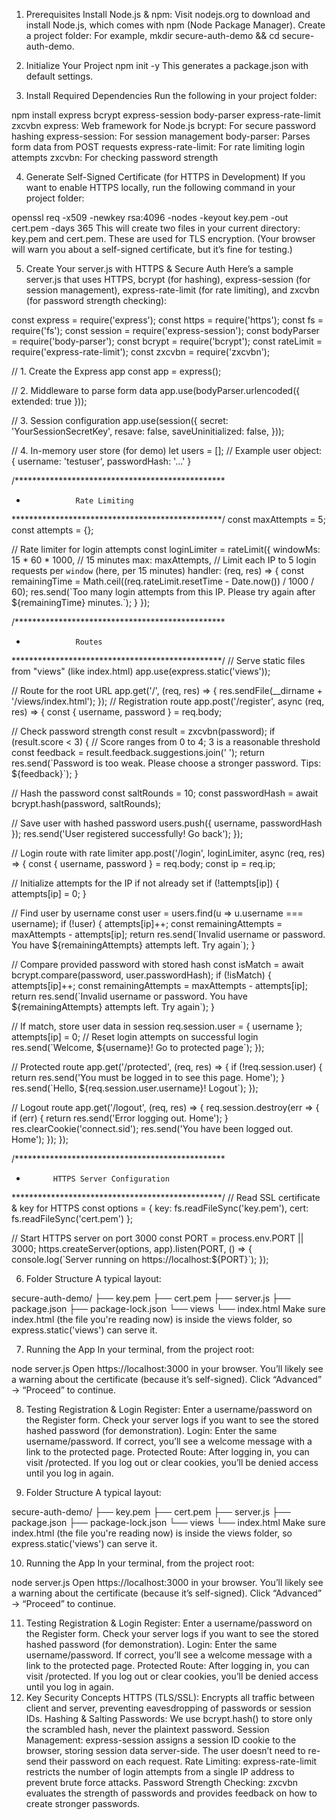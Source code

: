 1. Prerequisites
Install Node.js & npm:
Visit nodejs.org to download and install Node.js, which comes with npm (Node Package Manager).
Create a project folder:
For example, mkdir secure-auth-demo && cd secure-auth-demo.
2. Initialize Your Project
npm init -y
This generates a package.json with default settings.

3. Install Required Dependencies
Run the following in your project folder:

npm install express bcrypt express-session body-parser express-rate-limit zxcvbn
express: Web framework for Node.js
bcrypt: For secure password hashing
express-session: For session management
body-parser: Parses form data from POST requests
express-rate-limit: For rate limiting login attempts
zxcvbn: For checking password strength

4. Generate Self-Signed Certificate (for HTTPS in Development)
If you want to enable HTTPS locally, run the following command in your project folder:

openssl req -x509 -newkey rsa:4096 -nodes -keyout key.pem -out cert.pem -days 365
This will create two files in your current directory: key.pem and cert.pem. These are used for TLS encryption. (Your browser will warn you about a self-signed certificate, but it’s fine for testing.)

5. Create Your server.js with HTTPS & Secure Auth
Here’s a sample server.js that uses HTTPS, bcrypt (for hashing), express-session (for session management), express-rate-limit (for rate limiting), and zxcvbn (for password strength checking):

const express = require('express');
const https = require('https');
const fs = require('fs');
const session = require('express-session');
const bodyParser = require('body-parser');
const bcrypt = require('bcrypt');
const rateLimit = require('express-rate-limit');
const zxcvbn = require('zxcvbn');

// 1. Create the Express app
const app = express();

// 2. Middleware to parse form data
app.use(bodyParser.urlencoded({ extended: true }));

// 3. Session configuration
app.use(session({
  secret: 'YourSessionSecretKey',
  resave: false,
  saveUninitialized: false,
}));

// 4. In-memory user store (for demo)
let users = []; 
// Example user object: { username: 'testuser', passwordHash: '...' }

/************************************************
 *                Rate Limiting
 ************************************************/
const maxAttempts = 5;
const attempts = {};

// Rate limiter for login attempts
const loginLimiter = rateLimit({
  windowMs: 15 * 60 * 1000, // 15 minutes
  max: maxAttempts, // Limit each IP to 5 login requests per `window` (here, per 15 minutes)
  handler: (req, res) => {
    const remainingTime = Math.ceil((req.rateLimit.resetTime - Date.now()) / 1000 / 60);
    res.send(\`Too many login attempts from this IP. Please try again after \${remainingTime} minutes.\`);
  }
});

/************************************************
 *                Routes
 ************************************************/
// Serve static files from "views" (like index.html)
app.use(express.static('views'));

// Route for the root URL
app.get('/', (req, res) => {
  res.sendFile(__dirname + '/views/index.html');
});
// Registration route
app.post('/register', async (req, res) => {
  const { username, password } = req.body;

  // Check password strength
  const result = zxcvbn(password);
  if (result.score < 3) { // Score ranges from 0 to 4; 3 is a reasonable threshold
    const feedback = result.feedback.suggestions.join(' ');
    return res.send(\`Password is too weak. Please choose a stronger password. Tips: \${feedback}\`);
  }

  // Hash the password
  const saltRounds = 10;
  const passwordHash = await bcrypt.hash(password, saltRounds);

  // Save user with hashed password
  users.push({ username, passwordHash });
  res.send('User registered successfully! Go back');
});

// Login route with rate limiter
app.post('/login', loginLimiter, async (req, res) => {
  const { username, password } = req.body;
  const ip = req.ip;

  // Initialize attempts for the IP if not already set
  if (!attempts[ip]) {
    attempts[ip] = 0;
  }

  // Find user by username
  const user = users.find(u => u.username === username);
  if (!user) {
    attempts[ip]++;
    const remainingAttempts = maxAttempts - attempts[ip];
    return res.send(\`Invalid username or password. You have \${remainingAttempts} attempts left. Try again\`);
  }

  // Compare provided password with stored hash
  const isMatch = await bcrypt.compare(password, user.passwordHash);
  if (!isMatch) {
    attempts[ip]++;
    const remainingAttempts = maxAttempts - attempts[ip];
    return res.send(\`Invalid username or password. You have \${remainingAttempts} attempts left. Try again\`);
  }

  // If match, store user data in session
  req.session.user = { username };
  attempts[ip] = 0; // Reset login attempts on successful login
  res.send(\`Welcome, \${username}! Go to protected page\`);
});

// Protected route
app.get('/protected', (req, res) => {
  if (!req.session.user) {
    return res.send('You must be logged in to see this page. Home');
  }
  res.send(\`Hello, \${req.session.user.username}! Logout\`);
});

// Logout route
app.get('/logout', (req, res) => {
  req.session.destroy(err => {
    if (err) {
      return res.send('Error logging out. Home');
    }
    res.clearCookie('connect.sid');
    res.send('You have been logged out. Home');
  });
});

/************************************************
 *           HTTPS Server Configuration
 ************************************************/
// Read SSL certificate & key for HTTPS
const options = {
  key: fs.readFileSync('key.pem'),
  cert: fs.readFileSync('cert.pem')
};

// Start HTTPS server on port 3000
const PORT = process.env.PORT || 3000;
https.createServer(options, app).listen(PORT, () => {
  console.log(\`Server running on https://localhost:\${PORT}\`);
});

6. Folder Structure
A typical layout:

secure-auth-demo/
├── key.pem
├── cert.pem
├── server.js
├── package.json
├── package-lock.json
└── views
    └── index.html
Make sure index.html (the file you're reading now) is inside the views folder, so express.static('views') can serve it.

7. Running the App
In your terminal, from the project root:

node server.js
Open https://localhost:3000 in your browser. You’ll likely see a warning about the certificate (because it’s self-signed). Click “Advanced” → “Proceed” to continue.

8. Testing Registration & Login
Register: Enter a username/password on the Register form. Check your server logs if you want to see the stored hashed password (for demonstration).
Login: Enter the same username/password. If correct, you’ll see a welcome message with a link to the protected page.
Protected Route: After logging in, you can visit /protected. If you log out or clear cookies, you’ll be denied access until you log in again.

9. Folder Structure
A typical layout:

secure-auth-demo/
├── key.pem
├── cert.pem
├── server.js
├── package.json
├── package-lock.json
└── views
    └── index.html
Make sure index.html (the file you're reading now) is inside the views folder, so express.static('views') can serve it.

10. Running the App
In your terminal, from the project root:

node server.js
Open https://localhost:3000 in your browser. You’ll likely see a warning about the certificate (because it’s self-signed). Click “Advanced” → “Proceed” to continue.

11. Testing Registration & Login
Register: Enter a username/password on the Register form. Check your server logs if you want to see the stored hashed password (for demonstration).
Login: Enter the same username/password. If correct, you’ll see a welcome message with a link to the protected page.
Protected Route: After logging in, you can visit /protected. If you log out or clear cookies, you’ll be denied access until you log in again.
12. Key Security Concepts
HTTPS (TLS/SSL): Encrypts all traffic between client and server, preventing eavesdropping of passwords or session IDs.
Hashing & Salting Passwords: We use bcrypt.hash() to store only the scrambled hash, never the plaintext password.
Session Management: express-session assigns a session ID cookie to the browser, storing session data server-side. The user doesn’t need to re-send their password on each request.
Rate Limiting: express-rate-limit restricts the number of login attempts from a single IP address to prevent brute force attacks.
Password Strength Checking: zxcvbn evaluates the strength of passwords and provides feedback on how to create stronger passwords.
